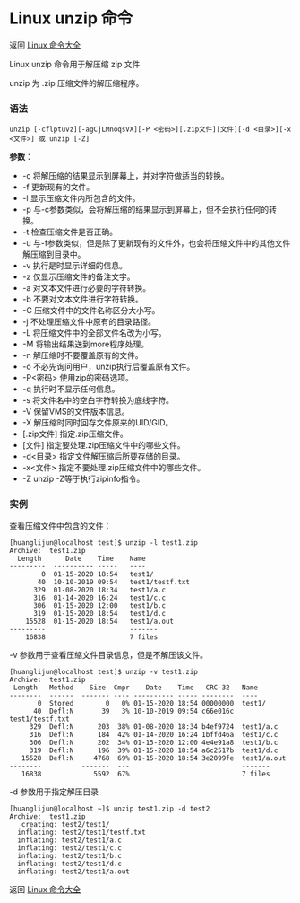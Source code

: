 # Linux unzip 命令

返回 [Linux 命令大全](https://ahuang007.github.com/Linux-Command)

Linux unzip 命令用于解压缩 zip 文件

unzip 为 .zip 压缩文件的解压缩程序。

### 语法

```
unzip [-cflptuvz][-agCjLMnoqsVX][-P <密码>][.zip文件][文件][-d <目录>][-x <文件>] 或 unzip [-Z]
```

**参数**：

- -c 将解压缩的结果显示到屏幕上，并对字符做适当的转换。
- -f 更新现有的文件。
- -l 显示压缩文件内所包含的文件。
- -p 与-c参数类似，会将解压缩的结果显示到屏幕上，但不会执行任何的转换。
- -t 检查压缩文件是否正确。
- -u 与-f参数类似，但是除了更新现有的文件外，也会将压缩文件中的其他文件解压缩到目录中。
- -v 执行是时显示详细的信息。
- -z 仅显示压缩文件的备注文字。
- -a 对文本文件进行必要的字符转换。
- -b 不要对文本文件进行字符转换。
- -C 压缩文件中的文件名称区分大小写。
- -j 不处理压缩文件中原有的目录路径。
- -L 将压缩文件中的全部文件名改为小写。
- -M 将输出结果送到more程序处理。
- -n 解压缩时不要覆盖原有的文件。
- -o 不必先询问用户，unzip执行后覆盖原有文件。
- -P<密码> 使用zip的密码选项。
- -q 执行时不显示任何信息。
- -s 将文件名中的空白字符转换为底线字符。
- -V 保留VMS的文件版本信息。
- -X 解压缩时同时回存文件原来的UID/GID。
- [.zip文件] 指定.zip压缩文件。
- [文件] 指定要处理.zip压缩文件中的哪些文件。
- -d<目录> 指定文件解压缩后所要存储的目录。
- -x<文件> 指定不要处理.zip压缩文件中的哪些文件。
- -Z unzip -Z等于执行zipinfo指令。

### 实例

查看压缩文件中包含的文件：

```
[huanglijun@localhost test]$ unzip -l test1.zip 
Archive:  test1.zip
  Length      Date    Time    Name
---------  ---------- -----   ----
        0  01-15-2020 18:54   test1/
       40  10-10-2019 09:54   test1/testf.txt
      329  01-08-2020 18:34   test1/a.c
      316  01-14-2020 16:24   test1/c.c
      306  01-15-2020 12:00   test1/b.c
      319  01-15-2020 18:54   test1/d.c
    15528  01-15-2020 18:54   test1/a.out
---------                     -------
    16838                     7 files
```

-v 参数用于查看压缩文件目录信息，但是不解压该文件。

```
[huanglijun@localhost test]$ unzip -v test1.zip 
Archive:  test1.zip
 Length   Method    Size  Cmpr    Date    Time   CRC-32   Name
--------  ------  ------- ---- ---------- ----- --------  ----
       0  Stored        0   0% 01-15-2020 18:54 00000000  test1/
      40  Defl:N       39   3% 10-10-2019 09:54 c66e016c  test1/testf.txt
     329  Defl:N      203  38% 01-08-2020 18:34 b4ef9724  test1/a.c
     316  Defl:N      184  42% 01-14-2020 16:24 1bffd46a  test1/c.c
     306  Defl:N      202  34% 01-15-2020 12:00 4e4e91a8  test1/b.c
     319  Defl:N      196  39% 01-15-2020 18:54 a6c2517b  test1/d.c
   15528  Defl:N     4768  69% 01-15-2020 18:54 3e2099fe  test1/a.out
--------          -------  ---                            -------
   16838             5592  67%                            7 files
```

-d 参数用于指定解压目录

```
[huanglijun@localhost ~]$ unzip test1.zip -d test2
Archive:  test1.zip
   creating: test2/test1/
  inflating: test2/test1/testf.txt   
  inflating: test2/test1/a.c         
  inflating: test2/test1/c.c         
  inflating: test2/test1/b.c         
  inflating: test2/test1/d.c         
  inflating: test2/test1/a.out
```

返回 [Linux 命令大全](https://ahuang007.github.com/Linux-Command)

